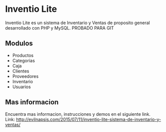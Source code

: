 # Inventio Lite
Inventio Lite es un sistema de Inventario y Ventas de proposito general desarrollado con PHP y MySQL.
PROBADO PARA GIT

## Modulos
- Productos
- Categorias
- Caja
- Clientes
- Proveedores
- Inventario
- Usuarios

## Mas informacion
Encuentra mas informacion, instrucciones y demos en el siguiente link.
Link: http://evilnapsis.com/2015/07/11/inventio-lite-sistema-de-inventario-y-ventas/
